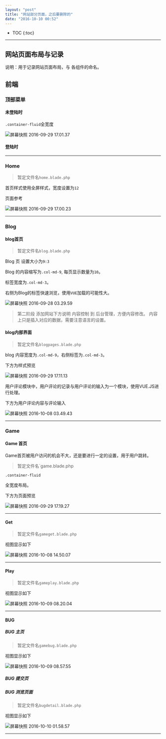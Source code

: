 ```yaml
---
layout: "post"
title: "网站部分页面，之后要删除的"
date: "2016-10-10 00:52"
---
```


* TOC
{:toc}

---



## 网站页面布局与记录

说明：用于记录网站页面布局，与 各组件的命名。

## 前端

### 顶部菜单

#### 未登陆时

`.container-fluid`全宽度

![屏幕快照 2016-09-29 17.01.37](http://ooo.0o0.ooo/2016/09/29/57ecd894af7e4.png)

<!-- ![屏幕快照 2016-09-29 17.01.37](</assets/屏幕快照 2016-09-29 17.01.37.png>) -->


#### 登陆时



-----

### Home

> 暂定文件名`home.blade.php`

首页样式使用全屏样式，宽度设置为`12`

页面参考

![屏幕快照 2016-09-29 17.00.23](http://ooo.0o0.ooo/2016/09/29/57ecd85a7b44d.png)

<!-- ![屏幕快照 2016-09-29 17.00.23](</assets/屏幕快照 2016-09-29 17.00.23.png>) -->

-----

### Blog

#### blog首页

> 暂定文件名`blog.blade.php`

Blog 页 设置大小为`9:3`

Blog 的内容缩写为`.col-md-9`, 每页显示数量为`10`。

标签宽度为`.col-md-3`。

右侧为Blog的标签快速浏览，使用`VUE`加载的可能性大。

 ![屏幕快照 2016-09-28 03.29.59](http://ooo.0o0.ooo/2016/09/27/57ea585b92de6.png)

 <!-- ![屏幕快照 2016-09-28 03.29.59](</assets/屏幕快照 2016-09-28 03.29.59.png>) -->

> 第二阶段
> 添加网站下方说明 内容控制 到 后台管理，方便内容修改。
> 内容上只是插入对应的数据，需要注意语言的设置。

#### blog内部界面

> 暂定文件名`blogpages.blade.php`

blog 内容宽度为`.col-md-9`，右侧标签为`.col-md-3`。

下方为样式预览

![屏幕快照 2016-09-29 17.11.13](http://ooo.0o0.ooo/2016/09/29/57ecdb97b8956.png)

<!-- ![屏幕快照 2016-09-29 17.11.13](</assets/屏幕快照 2016-09-29 17.11.13.png>) -->


用户评论模块中，用户评论的记录与用户评论的输入为一个模块，使用VUE.JS进行处理。

下方为用户评论内容与评论输入



![屏幕快照 2016-10-08 03.49.43](http://i.imgur.com/HEZORDO.png)

<!-- ![屏幕快照 2016-10-08 03.49.43](</assets/屏幕快照 2016-10-08 03.49.43.png>) -->

-----

### Game

#### Game 首页

Game首页被用户访问的机会不大，还是要进行一定的设置，用于用户跳转。

> 暂定文件名`game.blade.php

`.container-fluid`

全宽度布局。

下方为页面预览

![屏幕快照 2016-09-29 17.19.27](http://ooo.0o0.ooo/2016/09/29/57ecddae09fdb.png)

<!-- ![屏幕快照 2016-09-29 17.19.27](</assets/屏幕快照 2016-09-29 17.19.27.png>) -->



--------

#### Get

> 暂定文件名`gameget.blade.php`

视图显示如下

![屏幕快照 2016-10-08 14.50.07](http://i.imgur.com/y8Wpf81.png)

<!-- ![屏幕快照 2016-10-08 14.50.07](</assets/屏幕快照 2016-10-08 14.50.07.png>) -->

------

#### Play

> 暂定文件名`gameplay.blade.php`

视图显示如下

![屏幕快照 2016-10-09 08.20.04](http://i.imgur.com/rPdSAIr.png)

<!-- ![屏幕快照 2016-10-09 08.20.04](</assets/屏幕快照 2016-10-09 08.20.04.png>) -->


-----

#### BUG

##### BUG 主页

> 暂定文件名`gamebug.blade.php`

视图显示如下

![屏幕快照 2016-10-09 08.57.55](http://i.imgur.com/TxbyFg3.png)

<!-- ![屏幕快照 2016-10-09 08.57.55](</assets/屏幕快照 2016-10-09 08.57.55.png>) -->

##### BUG 提交页

##### BUG 浏览页面

> 暂定文件名`bugdetail.blade.php`

视图显示如下

![屏幕快照 2016-10-10 01.58.57](http://ooo.0o0.ooo/2016/10/09/57fa858b965c4.png)

<!-- ![屏幕快照 2016-10-10 01.58.57](</assets/屏幕快照 2016-10-10 01.58.57.png>) -->

-----
